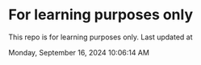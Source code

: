# For learning purposes only
This repo is for learning purposes only.
Last updated at

Monday, September 16, 2024 10:06:14 AM

